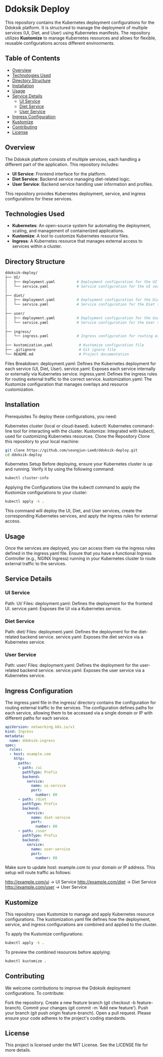 # Ddoksik Deploy

This repository contains the Kubernetes deployment configurations for the Ddoksik platform. It is structured to manage the deployment of multiple services (UI, Diet, and User) using Kubernetes manifests. The repository utilizes **Kustomize** to manage Kubernetes resources and allows for flexible, reusable configurations across different environments.

## Table of Contents

- [Overview](#overview)
- [Technologies Used](#technologies-used)
- [Directory Structure](#directory-structure)
- [Installation](#installation)
- [Usage](#usage)
- [Service Details](#service-details)
  - [UI Service](#ui-service)
  - [Diet Service](#diet-service)
  - [User Service](#user-service)
- [Ingress Configuration](#ingress-configuration)
- [Kustomize](#kustomize)
- [Contributing](#contributing)
- [License](#license)

## Overview

The Ddoksik platform consists of multiple services, each handling a different part of the application. This repository includes:

- **UI Service**: Frontend interface for the platform.
- **Diet Service**: Backend service managing diet-related logic.
- **User Service**: Backend service handling user information and profiles.

This repository provides Kubernetes deployment, service, and ingress configurations for these services.

## Technologies Used

- **Kubernetes**: An open-source system for automating the deployment, scaling, and management of containerized applications.
- **Kustomize**: A tool to customize Kubernetes resource files.
- **Ingress**: A Kubernetes resource that manages external access to services within a cluster.

## Directory Structure

```bash
ddoksik-deploy/
├── UI/
│   ├── deployment.yaml          # Deployment configuration for the UI service
│   └── service.yaml             # Service configuration for the UI service
│
├── diet/
│   ├── deployment.yaml          # Deployment configuration for the Diet service
│   └── service.yaml             # Service configuration for the Diet service
│
├── user/
│   ├── deployment.yaml          # Deployment configuration for the User service
│   └── service.yaml             # Service configuration for the User service
│
├── ingress/
│   └── ingress.yaml             # Ingress configuration for routing external traffic
│
├── kustomization.yaml            # Kustomize configuration file
├── .gitignore                    # Git ignore file
└── README.md                     # Project documentation
```
Files Breakdown:
deployment.yaml: Defines the Kubernetes deployment for each service (UI, Diet, User).
service.yaml: Exposes each service internally or externally via Kubernetes service.
ingress.yaml: Defines the ingress rules for routing external traffic to the correct service.
kustomization.yaml: The Kustomize configuration that manages overlays and resource customization.
## Installation
Prerequisites
To deploy these configurations, you need:

Kubernetes cluster (local or cloud-based).
kubectl: Kubernetes command-line tool for interacting with the cluster.
Kustomize: Integrated with kubectl, used for customizing Kubernetes resources.
Clone the Repository
Clone this repository to your local machine:

```bash
git clone https://github.com/seungjun-Lee0/ddoksik-deploy.git
cd ddoksik-deploy
```
Kubernetes Setup
Before deploying, ensure your Kubernetes cluster is up and running. Verify it by using the following command:

```bash
kubectl cluster-info
```
Applying the Configurations
Use the kubectl command to apply the Kustomize configurations to your cluster:

```bash
kubectl apply -k .
```
This command will deploy the UI, Diet, and User services, create the corresponding Kubernetes services, and apply the ingress rules for external access.

## Usage
Once the services are deployed, you can access them via the ingress rules defined in the ingress.yaml file. Ensure that you have a functional Ingress Controller (e.g., NGINX Ingress) running in your Kubernetes cluster to route external traffic to the services.

## Service Details
### UI Service
Path: UI/
Files:
deployment.yaml: Defines the deployment for the frontend UI.
service.yaml: Exposes the UI via a Kubernetes service.
### Diet Service
Path: diet/
Files:
deployment.yaml: Defines the deployment for the diet-related backend service.
service.yaml: Exposes the diet service via a Kubernetes service.
### User Service
Path: user/
Files:
deployment.yaml: Defines the deployment for the user-related backend service.
service.yaml: Exposes the user service via a Kubernetes service.
## Ingress Configuration
The ingress.yaml file in the ingress/ directory contains the configuration for routing external traffic to the services. The configuration defines paths for each service, allowing them to be accessed via a single domain or IP with different paths for each service.

```yaml
apiVersion: networking.k8s.io/v1
kind: Ingress
metadata:
  name: ddoksik-ingress
spec:
  rules:
  - host: example.com
    http:
      paths:
      - path: /ui
        pathType: Prefix
        backend:
          service:
            name: ui-service
            port:
              number: 80
      - path: /diet
        pathType: Prefix
        backend:
          service:
            name: diet-service
            port:
              number: 80
      - path: /user
        pathType: Prefix
        backend:
          service:
            name: user-service
            port:
              number: 80
```
Make sure to update host: example.com to your domain or IP address. This setup will route traffic as follows:

http://example.com/ui → UI Service
http://example.com/diet → Diet Service
http://example.com/user → User Service
## Kustomize
This repository uses Kustomize to manage and apply Kubernetes resource configurations. The kustomization.yaml file defines how the deployment, service, and ingress configurations are combined and applied to the cluster.

To apply the Kustomize configurations:

```bash
kubectl apply -k .
```
To preview the combined resources before applying:

```bash
kubectl kustomize .
```
## Contributing
We welcome contributions to improve the Ddoksik deployment configurations. To contribute:

Fork the repository.
Create a new feature branch (git checkout -b feature-branch).
Commit your changes (git commit -m 'Add new feature').
Push your branch (git push origin feature-branch).
Open a pull request.
Please ensure your code adheres to the project's coding standards.

## License
This project is licensed under the MIT License. See the LICENSE file for more details.
